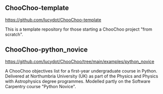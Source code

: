 ## ChooChoo-template

https://github.com/lucydot/ChooChoo-template

This is a template repository for those starting a ChooChoo project "from scratch".

## ChooChoo-python_novice

https://github.com/lucydot/ChooChoo/tree/main/examples/python_novice

A ChooChoo objectives list for a first-year undergraduate course in Python. Delivered at Northumbria University (UK) as part of the Physics and Physics with Astrophysics degree programmes. Modelled partly on the Software Carpentry course "Python Novice".
